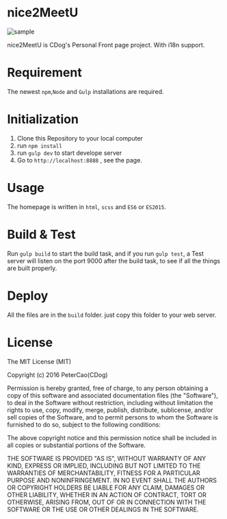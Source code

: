 # nice2MeetU
![sample][1]


nice2MeetU is CDog's Personal Front page project. With i18n support.


# Requirement
The newest `npm`,`Node` and `Gulp` installations are required.


# Initialization

1. Clone this Repository to your local computer
2. run `npm install`
3. run `gulp dev` to start develope server
4. Go to `http://localhost:8888` , see the page.



# Usage

The homepage is written in `html`, `scss` and  `ES6` or `ES2015`.


# Build & Test
Run `gulp build` to start the build task, and if you run `gulp test`, a Test server will listen on the port 9000 after the build task, to see if all the things are built properly.



# Deploy
All the files are in the `build` folder. just copy this folder to your web server.


# License
The MIT License (MIT)

Copyright (c) 2016 PeterCao(CDog)

Permission is hereby granted, free of charge, to any person obtaining a copy of this software and associated documentation files (the "Software"), to deal in the Software without restriction, including without limitation the rights to use, copy, modify, merge, publish, distribute, sublicense, and/or sell copies of the Software, and to permit persons to whom the Software is furnished to do so, subject to the following conditions:

The above copyright notice and this permission notice shall be included in all copies or substantial portions of the Software.

THE SOFTWARE IS PROVIDED "AS IS", WITHOUT WARRANTY OF ANY KIND, EXPRESS OR IMPLIED, INCLUDING BUT NOT LIMITED TO THE WARRANTIES OF MERCHANTABILITY, FITNESS FOR A PARTICULAR PURPOSE AND NONINFRINGEMENT. IN NO EVENT SHALL THE AUTHORS OR COPYRIGHT HOLDERS BE LIABLE FOR ANY CLAIM, DAMAGES OR OTHER LIABILITY, WHETHER IN AN ACTION OF CONTRACT, TORT OR OTHERWISE, ARISING FROM, OUT OF OR IN CONNECTION WITH THE SOFTWARE OR THE USE OR OTHER DEALINGS IN THE SOFTWARE.





[1]: https://tat.pics/v/1456204141583%E5%B1%8F%E5%B9%95%E5%BF%AB%E7%85%A7_2016-02-23_%E4%B8%8B%E5%8D%8812.48.39__2_.png
